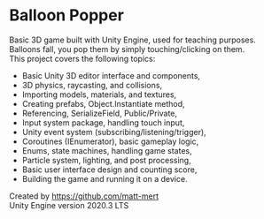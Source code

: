 # Balloon Popper
Basic 3D game built with Unity Engine, used for teaching purposes.  
Balloons fall, you pop them by simply touching/clicking on them.  
This project covers the following topics:
- Basic Unity 3D editor interface and components,
- 3D physics, raycasting, and collisions,
- Importing models, materials, and textures,
- Creating prefabs, Object.Instantiate method,
- Referencing, SerializeField, Public/Private,
- Input system package, handling touch input,
- Unity event system (subscribing/listening/trigger),
- Coroutines (IEnumerator), basic gameplay logic,
- Enums, state machines, handling game states,
- Particle system, lighting, and post processing,
- Basic user interface design and counting score,
- Building the game and running it on a device.

Created by https://github.com/matt-mert  
Unity Engine version 2020.3 LTS
